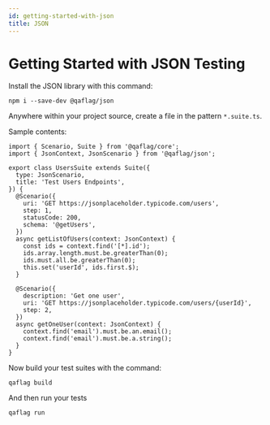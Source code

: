 ```yaml
---
id: getting-started-with-json
title: JSON
---
```


# Getting Started with JSON Testing

Install the JSON library with this command:

```
npm i --save-dev @qaflag/json
```

Anywhere within your project source, create a file in the pattern `*.suite.ts`.

Sample contents:

```
import { Scenario, Suite } from '@qaflag/core';
import { JsonContext, JsonScenario } from '@qaflag/json';

export class UsersSuite extends Suite({
  type: JsonScenario,
  title: 'Test Users Endpoints',
}) {
  @Scenario({
    uri: 'GET https://jsonplaceholder.typicode.com/users',
    step: 1,
    statusCode: 200,
    schema: '@getUsers',
  })
  async getListOfUsers(context: JsonContext) {
    const ids = context.find('[*].id');
    ids.array.length.must.be.greaterThan(0);
    ids.must.all.be.greaterThan(0);
    this.set('userId', ids.first.$);
  }

  @Scenario({
    description: 'Get one user',
    uri: 'GET https://jsonplaceholder.typicode.com/users/{userId}',
    step: 2,
  })
  async getOneUser(context: JsonContext) {
    context.find('email').must.be.an.email();
    context.find('email').must.be.a.string();
  }
}
```

Now build your test suites with the command:

```
qaflag build
```

And then run your tests

```
qaflag run
```
